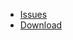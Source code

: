 <!-- _navbar.md -->

- [Issues](https://www.drupal.org/project/issues/graphql_compose)
- [Download](https://www.drupal.org/project/graphql_compose)
